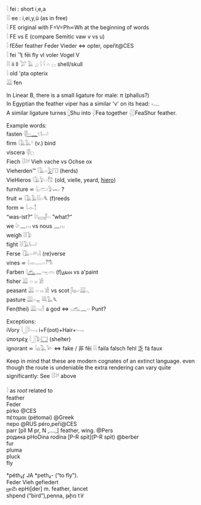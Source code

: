 𓇋 fei : short i,e,a  
𓇋𓇋 ee : i,ei,y,ü  (as in free)  
𓇋 FE original with F=V=Ph⋍Wh at the beginning of words  
𓇋 FE vs E (compare Semitic vaw v vs u)  
𓇋 fEδer feather Feder Vieder ⇔ opter, opeřit@CES  
𓇋 fei 飞 fēi fly vl voler Vogel V  
𓇋𓇋 ii ll 𓅯 𓄿 𓈎 𓇋 𓇋 𓏏 𓊌	shell/skull  
𓇋 old 'pta opterix  
𓇏 fen  

In Linear B, there is a small ligature for male: π (phallus?)  
In Egyptian the feather viper has a similar 'v' on its head: 𓆑  
A similar ligature turnes [𓆄](𓆄)Shu into 𓆅Fea together 𓆅𓆄FeaShur feather.  

Example words:  
fasten 𓇋[𓋴](𓋴)[𓏏](𓏏)[𓈖](𓈖)𓏲𓂡  
firm 𓇋𓄿𓅓𓍢 (v.) bind  
viscera 𓇋𓋴𓐎  
Fiech 𓇋𓎛𓃾 Vieh vache vs Ochse ox  
Vieherden™ 𓇋𓄿𓏏[𓅱](𓅱)𓉔 (herds)  
VieHieros 𓇋𓄿𓅱𓏏𓀗 (old, vielle, yeard, [hiero](hiero))  
furniture  ⋍ 𓇋𓊪𓂧𓅱𓆱 ?  
fruit ⋍ 𓇋𓄿𓄿𓇋𓇋𓏏𓆰 (f)reeds  
form ⋍ 𓇋𓁹𓀾  
“was-ist?” 𓇋𓍱𓈙𓋴𓏏  ”what?“  
we 𓇋𓏌𓈖𓏥 vs nous 𓈖𓏥  
weigh 𓇋𓎛𓅱  
fight 𓇋𓎛𓄿𓂡  
Ferse 𓇋𓄿𓏏𓄦𓄻 (re)verse  
vines ⋍  𓇋𓁹𓂋𓏏𓇭  
Farben 𓇋[𓃹](𓃹)𓈖𓁸𓏛  (f)[ⲁ](Ⲁ)ⲃⲁⲛ vs a'paint  
fisher 𓇏 𓏏 𓏮 𓀀  
peasant 𓇏 𓏏 𓏮 𓀀   vs scot 𓋴𓐍𓏏𓇏𓈅  
pasture 𓇏𓏏𓈇   𓇐𓅓𓆰  
Fen(thei) 𓇏𓏏𓏤𓁐 a god  ⇔ 𓊪𓃹𓈖𓏏 Punt?  

Exceptions:  
iVory 𓇋𓃀𓎛𓄑𓏤 i+F(oot)+Hair+𓄑𓏤  
ὑποτρέχ 𓇋𓃀𓅱[𓉐](𓉐) (shelter)  
ignorant ⋍ 𓇋𓐍𓅓𓅪  ⇔ fake / 非 fēi 𓇋𓇋 faila falsch fehl 乏 fá faux  


Keep in mind that these are modern cognates of an extinct language. even though the route is undeniable the extra rendering can vary quite significantly: See 𓇋𓎛𓃾 above  


𓇋 as *root* related to  
feather  
Feder  
pírko @CES  
πέτομαι (pétomai) @Greek  
перо @RUS péro,peří@CES  
parr [pll M pr, N ,....,] feather, wing. @Pers  
родина pHoDina rodinа  [P-R spit](P-R spit)  @berber  
fur  
pluma  
pluck  
fly  

*péth₂r̥ JA *peth₂- (“to fly”).  
Feder Vieh gefiedert  
[ⲙ](ⲙ)ⲉϩⲓ epHi[der]  m. feather, lancet  
shpend (“bird”),penna, թիռ tʿiṙ  